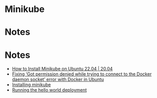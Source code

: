 # Minikube

# Notes
# Notes
- [How to Install Minikube on Ubuntu 22.04 | 20.04](https://www.linuxtechi.com/how-to-install-minikube-on-ubuntu/)
- [Fixing ‘Got permission denied while trying to connect to the Docker daemon socket’ error with Docker in Ubuntu](https://linuxhandbook.com/docker-permission-denied/)
- [Installing minikube](https://matthewpalmer.net/kubernetes-app-developer/articles/guide-install-kubernetes-mac.html)
- [Running the hello world deployment](https://kubernetes.io/docs/tutorials/hello-minikube/)
